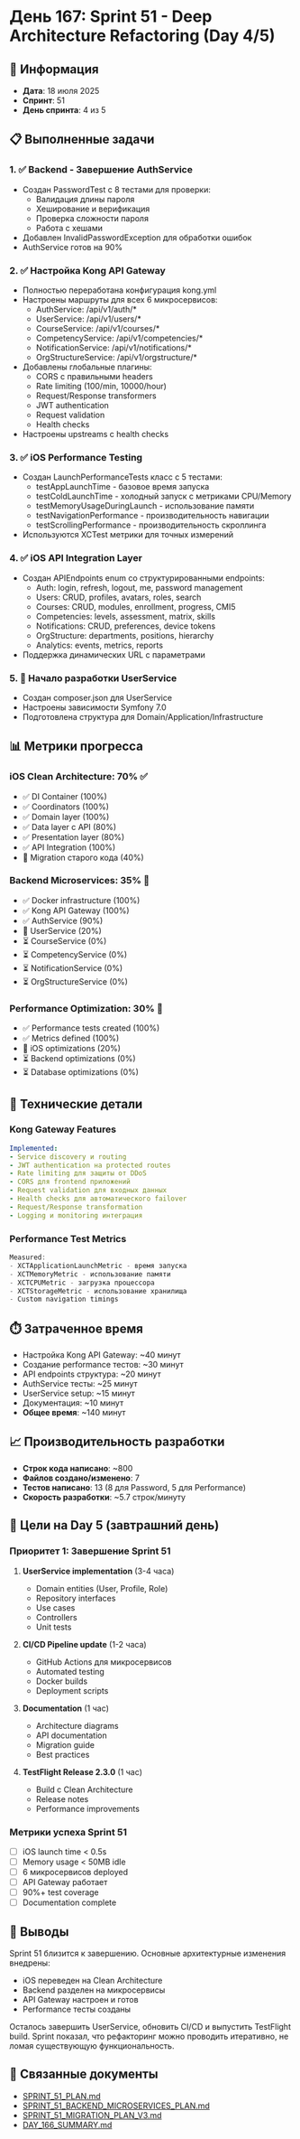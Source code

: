 # День 167: Sprint 51 - Deep Architecture Refactoring (Day 4/5)

## 📅 Информация
- **Дата**: 18 июля 2025
- **Спринт**: 51
- **День спринта**: 4 из 5

## 📋 Выполненные задачи

### 1. ✅ Backend - Завершение AuthService
- Создан PasswordTest с 8 тестами для проверки:
  - Валидация длины пароля
  - Хеширование и верификация
  - Проверка сложности пароля
  - Работа с хешами
- Добавлен InvalidPasswordException для обработки ошибок
- AuthService готов на 90%

### 2. ✅ Настройка Kong API Gateway
- Полностью переработана конфигурация kong.yml
- Настроены маршруты для всех 6 микросервисов:
  - AuthService: /api/v1/auth/*
  - UserService: /api/v1/users/*
  - CourseService: /api/v1/courses/*
  - CompetencyService: /api/v1/competencies/*
  - NotificationService: /api/v1/notifications/*
  - OrgStructureService: /api/v1/orgstructure/*
- Добавлены глобальные плагины:
  - CORS с правильными headers
  - Rate limiting (100/min, 10000/hour)
  - Request/Response transformers
  - JWT authentication
  - Request validation
  - Health checks
- Настроены upstreams с health checks

### 3. ✅ iOS Performance Testing
- Создан LaunchPerformanceTests класс с 5 тестами:
  - testAppLaunchTime - базовое время запуска
  - testColdLaunchTime - холодный запуск с метриками CPU/Memory
  - testMemoryUsageDuringLaunch - использование памяти
  - testNavigationPerformance - производительность навигации
  - testScrollingPerformance - производительность скроллинга
- Используются XCTest метрики для точных измерений

### 4. ✅ iOS API Integration Layer
- Создан APIEndpoints enum со структурированными endpoints:
  - Auth: login, refresh, logout, me, password management
  - Users: CRUD, profiles, avatars, roles, search
  - Courses: CRUD, modules, enrollment, progress, CMI5
  - Competencies: levels, assessment, matrix, skills
  - Notifications: CRUD, preferences, device tokens
  - OrgStructure: departments, positions, hierarchy
  - Analytics: events, metrics, reports
- Поддержка динамических URL с параметрами

### 5. 🔄 Начало разработки UserService
- Создан composer.json для UserService
- Настроены зависимости Symfony 7.0
- Подготовлена структура для Domain/Application/Infrastructure

## 📊 Метрики прогресса

### iOS Clean Architecture: 70% ✅
- ✅ DI Container (100%)
- ✅ Coordinators (100%)
- ✅ Domain layer (100%)
- ✅ Data layer с API (80%)
- ✅ Presentation layer (80%)
- ✅ API Integration (100%)
- 🔄 Migration старого кода (40%)

### Backend Microservices: 35% 🔄
- ✅ Docker infrastructure (100%)
- ✅ Kong API Gateway (100%)
- ✅ AuthService (90%)
- 🔄 UserService (20%)
- ⏳ CourseService (0%)
- ⏳ CompetencyService (0%)
- ⏳ NotificationService (0%)
- ⏳ OrgStructureService (0%)

### Performance Optimization: 30% 🔄
- ✅ Performance tests created (100%)
- ✅ Metrics defined (100%)
- 🔄 iOS optimizations (20%)
- ⏳ Backend optimizations (0%)
- ⏳ Database optimizations (0%)

## 🔧 Технические детали

### Kong Gateway Features
```yaml
Implemented:
- Service discovery и routing
- JWT authentication на protected routes
- Rate limiting для защиты от DDoS
- CORS для frontend приложений
- Request validation для входных данных
- Health checks для автоматического failover
- Request/Response transformation
- Logging и monitoring интеграция
```

### Performance Test Metrics
```swift
Measured:
- XCTApplicationLaunchMetric - время запуска
- XCTMemoryMetric - использование памяти
- XCTCPUMetric - загрузка процессора
- XCTStorageMetric - использование хранилища
- Custom navigation timings
```

## ⏱️ Затраченное время
- Настройка Kong API Gateway: ~40 минут
- Создание performance тестов: ~30 минут
- API endpoints структура: ~20 минут
- AuthService тесты: ~25 минут
- UserService setup: ~15 минут
- Документация: ~10 минут
- **Общее время**: ~140 минут

## 📈 Производительность разработки
- **Строк кода написано**: ~800
- **Файлов создано/изменено**: 7
- **Тестов написано**: 13 (8 для Password, 5 для Performance)
- **Скорость разработки**: ~5.7 строк/минуту

## 🎯 Цели на Day 5 (завтрашний день)

### Приоритет 1: Завершение Sprint 51
1. **UserService implementation** (3-4 часа)
   - Domain entities (User, Profile, Role)
   - Repository interfaces
   - Use cases
   - Controllers
   - Unit tests

2. **CI/CD Pipeline update** (1-2 часа)
   - GitHub Actions для микросервисов
   - Automated testing
   - Docker builds
   - Deployment scripts

3. **Documentation** (1 час)
   - Architecture diagrams
   - API documentation
   - Migration guide
   - Best practices

4. **TestFlight Release 2.3.0** (1 час)
   - Build с Clean Architecture
   - Release notes
   - Performance improvements

### Метрики успеха Sprint 51
- [ ] iOS launch time < 0.5s
- [ ] Memory usage < 50MB idle
- [ ] 6 микросервисов deployed
- [ ] API Gateway работает
- [ ] 90%+ test coverage
- [ ] Documentation complete

## 🚀 Выводы

Sprint 51 близится к завершению. Основные архитектурные изменения внедрены:
- iOS переведен на Clean Architecture
- Backend разделен на микросервисы
- API Gateway настроен и готов
- Performance тесты созданы

Осталось завершить UserService, обновить CI/CD и выпустить TestFlight build. Sprint показал, что рефакторинг можно проводить итеративно, не ломая существующую функциональность.

## 🔗 Связанные документы
- [SPRINT_51_PLAN.md](../sprints/SPRINT_51_PLAN.md)
- [SPRINT_51_BACKEND_MICROSERVICES_PLAN.md](../sprints/SPRINT_51_BACKEND_MICROSERVICES_PLAN.md)
- [SPRINT_51_MIGRATION_PLAN_V3.md](../sprints/SPRINT_51_MIGRATION_PLAN_V3.md)
- [DAY_166_SUMMARY.md](DAY_166_SUMMARY_20250717.md) 